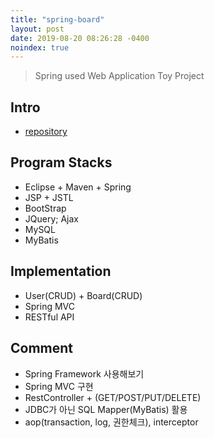 ```yaml
---
title: "spring-board"
layout: post
date: 2019-08-20 08:26:28 -0400
noindex: true
---
```


> Spring used Web Application Toy Project

## Intro
- [repository](https://github.com/blackjayH/spring-board)

## Program Stacks
- Eclipse + Maven + Spring
- JSP + JSTL
- BootStrap
- JQuery; Ajax
- MySQL
- MyBatis

## Implementation
- User(CRUD) + Board(CRUD)
- Spring MVC
- RESTful API

## Comment
- Spring Framework 사용해보기
- Spring MVC 구현
- RestController + (GET/POST/PUT/DELETE)
- JDBC가 아닌 SQL Mapper(MyBatis) 활용
- aop(transaction, log, 권한체크), interceptor
